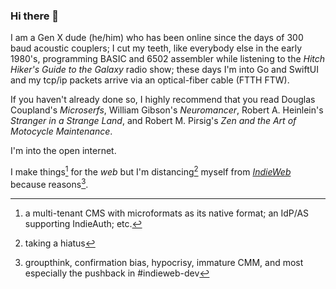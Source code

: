 ### Hi there 👋

I am a Gen X dude (he/him) who has been online since the days of 300 baud acoustic couplers; I cut my teeth, like everybody else in the early 1980's, programming BASIC and 6502 assembler while listening to the _Hitch Hiker's Guide to the Galaxy_ radio show; these days I'm into Go and SwiftUI and my tcp/ip packets arrive via an optical-fiber cable (FTTH FTW).

If you haven't already done so, I highly recommend that you read Douglas Coupland's _Microserfs_, William Gibson's _Neuromancer_, Robert A. Heinlein's _Stranger in a Strange Land_, and Robert M. Pirsig's _Zen and the Art of Motocycle Maintenance_.

I'm into the open internet.

I make things[^my-iw-things] for the _web_ but I'm distancing[^indieweb-hiatus] myself from [_IndieWeb_](https://indieweb.org/) because reasons[^indieweb-sucks].

[^my-iw-things]: a multi-tenant CMS with microformats as its native format; an IdP/AS supporting IndieAuth; etc.
[^indieweb-hiatus]: taking a hiatus
[^indieweb-sucks]: groupthink, confirmation bias, hypocrisy, immature CMM, and most especially the pushback in #indieweb-dev

<!--
**omz13/omz13** is a ✨ _special_ ✨ repository because its `README.md` (this file) appears on your GitHub profile.

Here are some ideas to get you started:

- 🔭 I’m currently working on ...
- 🌱 I’m currently learning ...
- 👯 I’m looking to collaborate on ...
- 🤔 I’m looking for help with ...
- 💬 Ask me about ...
- 📫 How to reach me: ...
- 😄 Pronouns: ...
- ⚡ Fun fact: ...
-->
